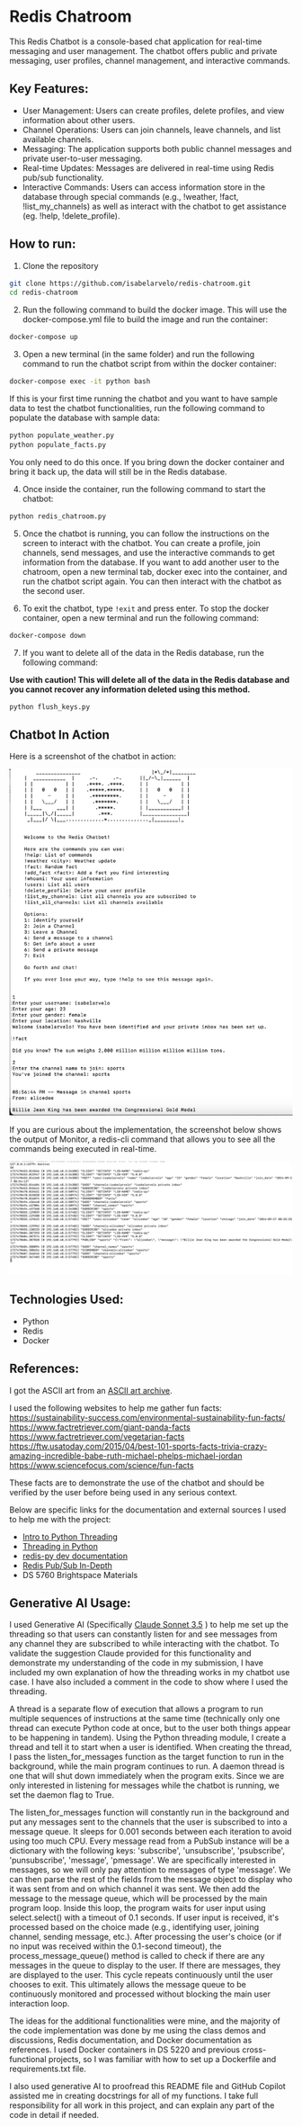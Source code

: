 # Redis Chatroom

This Redis Chatbot is a console-based chat application for real-time messaging and user management. The chatbot offers public and private messaging, user profiles, channel management, and interactive commands.

## Key Features:

* User Management: Users can create profiles, delete profiles, and view information about other users.
* Channel Operations: Users can join channels, leave channels, and list available channels.
* Messaging: The application supports both public channel messages and private user-to-user messaging.
* Real-time Updates: Messages are delivered in real-time using Redis pub/sub functionality.
* Interactive Commands: Users can access information store in the database through special commands (e.g., !weather, !fact, !list_my_channels) as well as interact with the chatbot to get assistance (eg. !help, !delete_profile).


## How to run:

1. Clone the repository

```bash
git clone https://github.com/isabelarvelo/redis-chatroom.git
cd redis-chatroom
```


2. Run the following command to build the docker image. This will use the docker-compose.yml file to build the image and run the container:

```bash
docker-compose up
```

3. Open a new terminal (in the same folder) and run the following command to run the chatbot script from within the docker container:

```bash
docker-compose exec -it python bash
```

If this is your first time running the chatbot and you want to have sample data to test the chatbot functionalities, run the following command to populate the database with sample data:

```bash
python populate_weather.py
python populate_facts.py
```

You only need to do this once. If you bring down the docker container and bring it back up, the data will still be in the Redis database.


4. Once inside the container, run the following command to start the chatbot:

```bash
python redis_chatroom.py 
```

5. Once the chatbot is running, you can follow the instructions on the screen to interact with the chatbot. You can create a profile, join channels, send messages, and use the interactive commands to get information from the database. If you want to add another user to the chatroom, open a new terminal tab, docker exec into the container, and run the chatbot script again. You can then interact with the chatbot as the second user.

6. To exit the chatbot, type `!exit` and press enter. To stop the docker container, open a new terminal and run the following command:

```bash
docker-compose down
```

7. If you want to delete all of the data in the Redis database, run the following command:

**Use with caution! This will delete all of the data in the Redis database and you cannot recover any information deleted using this method.**

```bash
python flush_keys.py
```

## Chatbot In Action 

Here is a screenshot of the chatbot in action:

![Chatbot Screenshot](ui-ss.png)

If you are curious about the implementation, the screenshot below shows the output of Monitor, a redis-cli command that allows you to see all the commands being executed in real-time. 

![Monitor Screenshot](monitor-output-ss.png)


## Technologies Used:

- Python
- Redis
- Docker


## References:

I got the ASCII art from an [ASCII art archive](https://www.asciiart.eu/computers/computers). 

I used the following websites to help me gather fun facts:
https://sustainability-success.com/environmental-sustainability-fun-facts/
https://www.factretriever.com/giant-panda-facts
https://www.factretriever.com/vegetarian-facts
https://ftw.usatoday.com/2015/04/best-101-sports-facts-trivia-crazy-amazing-incredible-babe-ruth-michael-phelps-michael-jordan
https://www.sciencefocus.com/science/fun-facts

These facts are to demonstrate the use of the chatbot and should be verified by the user before being used in any serious context.

Below are specific links for the documentation and external sources I used to help me with the project:
- [Intro to Python Threading](https://realpython.com/intro-to-python-threading/)
- [Threading in Python](https://superfastpython.com/threading-in-python/)
- [redis-py dev documentation](https://redis-py.readthedocs.io/en/stable/index.html)
- [Redis Pub/Sub In-Depth](https://medium.com/@joudwawad/redis-pub-sub-in-depth-d2c6f4334826)
- DS 5760 Brightspace Materials 


## Generative AI Usage:

I used Generative AI (Specifically [Claude Sonnet 3.5](https://www.anthropic.com/news/claude-3-5-sonnet) ) to help me set up the threading so that users can constantly listen for and see messages from any channel they are subscribed to while interacting with the chatbot. To validate the suggestion Claude provided for this functionality and demonstrate my understanding of the code in my submission, I have included my own explanation of how the threading works in my chatbot use case. I have also included a comment in the code to show where I used the threading.

A thread is a separate flow of execution that allows a program to run multiple sequences of instructions at the same time (technically only one thread can execute Python code at once, but to the user both things appear to be happening in tandem). Using the Python threading module, I create a thread and tell it to start when a user is identified. When creating the thread, I pass the listen_for_messages function as the target function to run in the background, while the main program continues to run. A daemon thread is one that will shut down immediately when the program exits. Since we are only interested in listening for messages while the chatbot is running, we set the daemon flag to True.

The listen_for_messages function will constantly run in the background and put any messages sent to the channels that the user is subscribed to into a message queue. It sleeps for 0.001 seconds between each iteration to avoid using too much CPU. Every message read from a PubSub instance will be a dictionary with the following keys: 'subscribe', 'unsubscribe', 'psubscribe', 'punsubscribe', 'message', 'pmessage'. We are specifically interested in messages, so we will only pay attention to messages of type 'message'. We can then parse the rest of the fields from the message object to display who it was sent from and on which channel it was sent. We then add the message to the message queue, which will be processed by the main program loop. Inside this loop, the program waits for user input using select.select() with a timeout of 0.1 seconds. If user input is received, it's processed based on the choice made (e.g., identifying user, joining channel, sending message, etc.). After processing the user's choice (or if no input was received within the 0.1-second timeout), the process_message_queue() method is called to check if there are any messages in the queue to display to the user. If there are messages, they are displayed to the user. This cycle repeats continuously until the user chooses to exit. This ultimately allows the message queue to be continuously monitored and processed without blocking the main user interaction loop.

The ideas for the additional functionalities were mine, and the majority of the code implementation was done by me using the class demos and discussions, Redis documentation, and Docker documentation as references. I used Docker containers in DS 5220 and previous cross-functional projects, so I was familiar with how to set up a Dockerfile and requirements.txt file.

I also used generative AI to proofread this README file and GitHub Copilot assisted me in creating docstrings for all of my functions. I take full responsibility for all work in this project, and can explain any part of the code in detail if needed.
